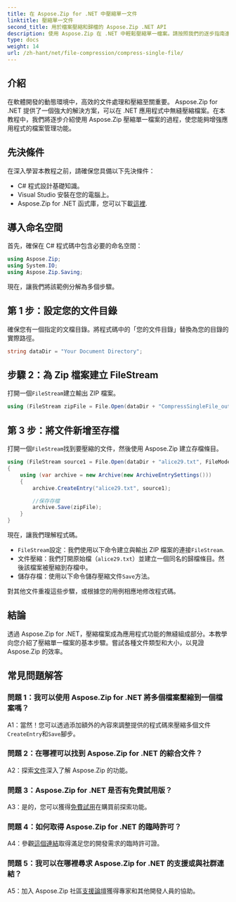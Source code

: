```yaml
---
title: 在 Aspose.Zip for .NET 中壓縮單一文件
linktitle: 壓縮單一文件
second_title: 用於檔案壓縮和歸檔的 Aspose.Zip .NET API
description: 使用 Aspose.Zip 在 .NET 中輕鬆壓縮單一檔案。請按照我們的逐步指南進行高效率的文件管理。
type: docs
weight: 14
url: /zh-hant/net/file-compression/compress-single-file/
---
```

## 介紹

在軟體開發的動態環境中，高效的文件處理和壓縮至關重要。 Aspose.Zip for .NET 提供了一個強大的解決方案，可以在 .NET 應用程式中無縫壓縮檔案。在本教程中，我們將逐步介紹使用 Aspose.Zip 壓縮單一檔案的過程，使您能夠增強應用程式的檔案管理功能。

## 先決條件

在深入學習本教程之前，請確保您具備以下先決條件：

- C# 程式設計基礎知識。
- Visual Studio 安裝在您的電腦上。
-  Aspose.Zip for .NET 函式庫，您可以下載[這裡](https://releases.aspose.com/zip/net/).

## 導入命名空間

首先，確保在 C# 程式碼中包含必要的命名空間：

```csharp
using Aspose.Zip;
using System.IO;
using Aspose.Zip.Saving;
```

現在，讓我們將該範例分解為多個步驟。

## 第 1 步：設定您的文件目錄

確保您有一個指定的文檔目錄。將程式碼中的「您的文件目錄」替換為您的目錄的實際路徑。

```csharp
string dataDir = "Your Document Directory";
```

## 步驟 2：為 Zip 檔案建立 FileStream

打開一個`FileStream`建立輸出 ZIP 檔案。

```csharp
using (FileStream zipFile = File.Open(dataDir + "CompressSingleFile_out.zip", FileMode.Create))
```

## 第 3 步：將文件新增至存檔

打開一個`FileStream`找到要壓縮的文件，然後使用 Aspose.Zip 建立存檔條目。

```csharp
using (FileStream source1 = File.Open(dataDir + "alice29.txt", FileMode.Open, FileAccess.Read))
{
    using (var archive = new Archive(new ArchiveEntrySettings()))
    {
        archive.CreateEntry("alice29.txt", source1);

        //保存存檔
        archive.Save(zipFile);
    }
}
```

現在，讓我們理解程式碼。

- `FileStream`設定：我們使用以下命令建立與輸出 ZIP 檔案的連接`FileStream`.
- 文件壓縮：我們打開原始檔（`alice29.txt`）並建立一個同名的歸檔條目。然後該檔案被壓縮到存檔中。
- 儲存存檔：使用以下命令儲存壓縮文件`Save`方法。

對其他文件重複這些步驟，或根據您的用例相應地修改程式碼。

## 結論

透過 Aspose.Zip for .NET，壓縮檔案成為應用程式功能的無縫組成部分。本教學向您介紹了壓縮單一檔案的基本步驟。嘗試各種文件類型和大小，以見證 Aspose.Zip 的效率。

## 常見問題解答

### 問題 1：我可以使用 Aspose.Zip for .NET 將多個檔案壓縮到一個檔案嗎？

A1：當然！您可以透過添加額外的內容來調整提供的程式碼來壓縮多個文件`CreateEntry`和`Save`腳步。

### 問題 2：在哪裡可以找到 Aspose.Zip for .NET 的綜合文件？

 A2：探索[文件](https://reference.aspose.com/zip/net/)深入了解 Aspose.Zip 的功能。

### 問題 3：Aspose.Zip for .NET 是否有免費試用版？

 A3：是的，您可以獲得[免費試用](https://releases.aspose.com/)在購買前探索功能。

### 問題 4：如何取得 Aspose.Zip for .NET 的臨時許可？

 A4：參觀[這個連結](https://purchase.aspose.com/temporary-license/)取得滿足您的開發需求的臨時許可證。

### 問題 5：我可以在哪裡尋求 Aspose.Zip for .NET 的支援或與社群連結？

 A5：加入 Aspose.Zip 社區[支援論壇](https://forum.aspose.com/c/zip/37)獲得專家和其他開發人員的協助。